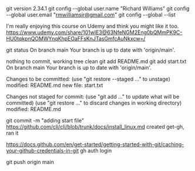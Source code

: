 git version 2.34.1
git config --global user.name "Richard Williams"
git config --global user.email "rmwilliamsjr@gmail.com" 
git config --global --list


I'm really enjoying this course on Udemy and think you might like it too.
https://www.udemy.com/share/101wIE3@63NfeNGM2Eng0bQMmPK9C-HU0tqkpnQOMWYnqKhpEOaFFsKnJTasGmfcAuNkxcw=/
 


git status
On branch main
Your branch is up to date with 'origin/main'.

nothing to commit, working tree clean
git add README.md 
git add start.txt 
On branch main
Your branch is up to date with 'origin/main'.

Changes to be committed:
  (use "git restore --staged <file>..." to unstage)
	modified:   README.md
	new file:   start.txt

Changes not staged for commit:
  (use "git add <file>..." to update what will be committed)
  (use "git restore <file>..." to discard changes in working directory)
	modified:   README.md

git commit -m "adding start file"
https://github.com/cli/cli/blob/trunk/docs/install_linux.md
created get-gh, ran it

https://docs.github.com/en/get-started/getting-started-with-git/caching-your-github-credentials-in-git
gh auth login

git push origin main

